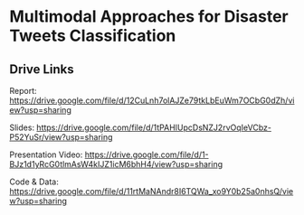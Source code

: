 # Multimodal Approaches for Disaster Tweets Classification

## Drive Links
Report: https://drive.google.com/file/d/12CuLnh7olAJZe79tkLbEuWm7OCbG0dZh/view?usp=sharing

Slides: https://drive.google.com/file/d/1tPAHIUpcDsNZJ2rvOqIeVCbz-P52YuSr/view?usp=sharing

Presentation Video: https://drive.google.com/file/d/1-BJz1d1yRcG0tlmAsW4kIJZ1icM6bhH4/view?usp=sharing

Code & Data: https://drive.google.com/file/d/11rtMaNAndr8I6TQWa_xo9Y0b25a0nhsQ/view?usp=sharing
